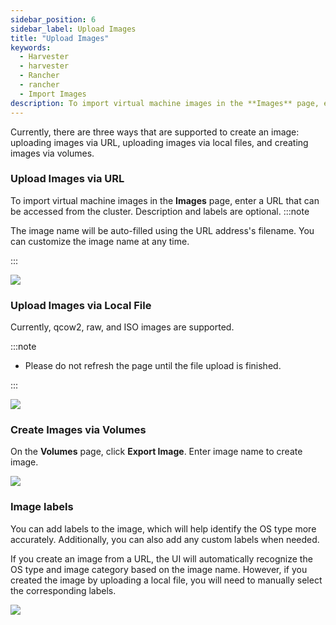```yaml
---
sidebar_position: 6
sidebar_label: Upload Images
title: "Upload Images"
keywords:
  - Harvester
  - harvester
  - Rancher
  - rancher
  - Import Images
description: To import virtual machine images in the **Images** page, enter a URL that can be accessed from the cluster. The image name will be auto-filled using the URL address's filename. You can always customize it when required.
---
```


Currently, there are three ways that are supported to create an image: uploading images via URL, uploading images via local files, and creating images via volumes.

### Upload Images via URL

To import virtual machine images in the **Images** page, enter a URL that can be accessed from the cluster. Description and labels are optional.
:::note

The image name will be auto-filled using the URL address's filename. You can customize the image name at any time.

:::

![](/img/v1.0/upload-image.png)

### Upload Images via Local File

Currently, qcow2, raw, and ISO images are supported.

:::note

- Please do not refresh the page until the file upload is finished.

:::

![](/img/v1.0/upload-image-local.png)


### Create Images via Volumes

On the **Volumes** page, click **Export Image**. Enter image name to create image.

![](/img/v1.0/export-image.png)

### Image labels


You can add labels to the image, which will help identify the OS type more accurately. Additionally, you can also add any custom labels when needed.

If you create an image from a URL, the UI will automatically recognize the OS type and image category based on the image name. However, if you created the image by uploading a local file, you will need to manually select the corresponding labels.

![](/img/v1.0/image-labels.png)
